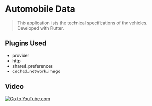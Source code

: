 # Automobile Data

> This application lists the technical specifications of the vehicles. Developed with Flutter.

## Plugins Used

- provider
- http
- shared_preferences
- cached_network_image

## Video
[![Go to YouTube.com](https://cdn2.iconfinder.com/data/icons/social-icons-color/512/youtube-128.png)](https://www.youtube.com/watch?v=vR028aHotY4s)